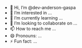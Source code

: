 - 👋 Hi, I’m @dev-anderson-gaspa
- 👀 I’m interested in ...
- 🌱 I’m currently learning ...
- 💞️ I’m looking to collaborate on ...
- 📫 How to reach me ...
- 😄 Pronouns: ...
- ⚡ Fun fact: ...

<!---
dev-anderson-gaspa/dev-anderson-gaspa is a ✨ special ✨ repository because its `README.md` (this file) appears on your GitHub profile.
You can click the Preview link to take a look at your changes.
--->
